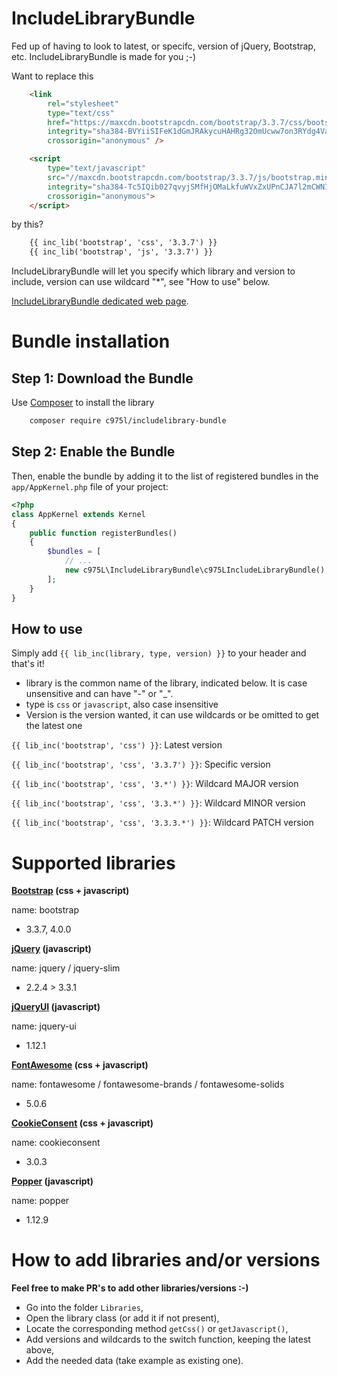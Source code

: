 IncludeLibraryBundle
====================

Fed up of having to look to latest, or specifc, version of jQuery, Bootstrap, etc. IncludeLibraryBundle is made for you ;-)

Want to replace this
```html
    <link
        rel="stylesheet"
        type="text/css"
        href="https://maxcdn.bootstrapcdn.com/bootstrap/3.3.7/css/bootstrap.min.css"
        integrity="sha384-BVYiiSIFeK1dGmJRAkycuHAHRg32OmUcww7on3RYdg4Va+PmSTsz/K68vbdEjh4u"
        crossorigin="anonymous" />

    <script
        type="text/javascript"
        src="//maxcdn.bootstrapcdn.com/bootstrap/3.3.7/js/bootstrap.min.js"
        integrity="sha384-Tc5IQib027qvyjSMfHjOMaLkfuWVxZxUPnCJA7l2mCWNIpG9mGCD8wGNIcPD7Txa"
        crossorigin="anonymous">
    </script>
```

by this?
```html
    {{ inc_lib('bootstrap', 'css', '3.3.7') }}
    {{ inc_lib('bootstrap', 'js', '3.3.7') }}
```

IncludeLibraryBundle will let you specify which library and version to include, version can use wildcard "*", see "How to use" below.

[IncludeLibraryBundle dedicated web page](https://975l.com/en/pages/include-library-bundle).

Bundle installation
===================

Step 1: Download the Bundle
---------------------------
Use [Composer](https://getcomposer.org) to install the library
```bash
    composer require c975l/includelibrary-bundle
```

Step 2: Enable the Bundle
-------------------------
Then, enable the bundle by adding it to the list of registered bundles in the `app/AppKernel.php` file of your project:

```php
<?php
class AppKernel extends Kernel
{
    public function registerBundles()
    {
        $bundles = [
            // ...
            new c975L\IncludeLibraryBundle\c975LIncludeLibraryBundle(),
        ];
    }
}
```

How to use
----------
Simply add `{{ lib_inc(library, type, version) }}` to your header and that's it!
- library is the common name of the library, indicated below. It is case unsensitive and can have "-" or "_".
- type is `css` or `javascript`, also case insensitive
- Version is the version wanted, it can use wildcards or be omitted to get the latest one

`{{ lib_inc('bootstrap', 'css') }}`: Latest version

`{{ lib_inc('bootstrap', 'css', '3.3.7') }}`: Specific version

`{{ lib_inc('bootstrap', 'css', '3.*') }}`: Wildcard MAJOR version

`{{ lib_inc('bootstrap', 'css', '3.3.*') }}`: Wildcard MINOR version

`{{ lib_inc('bootstrap', 'css', '3.3.3.*') }}`: Wildcard PATCH version

Supported libraries
===================

**[Bootstrap](http://getbootstrap.com) (css + javascript)**

name: bootstrap

- 3.3.7, 4.0.0

**[jQuery](https://jquery.com) (javascript)**

name: jquery / jquery-slim

- 2.2.4 > 3.3.1

**[jQueryUI](https://jquery.com/ui) (javascript)**

name: jquery-ui

- 1.12.1

**[FontAwesome](https://fontawesome.com) (css + javascript)**

name: fontawesome / fontawesome-brands / fontawesome-solids

- 5.0.6

**[CookieConsent](https://cookieconsent.insites.com/) (css + javascript)**

name: cookieconsent

- 3.0.3

**[Popper](https://popper.js.org) (javascript)**

name: popper

- 1.12.9

How to add libraries and/or versions
====================================
**Feel free to make PR's to add other libraries/versions :-)**

- Go into the folder `Libraries`,
- Open the library class (or add it if not present),
- Locate the corresponding method `getCss()` or `getJavascript()`,
- Add versions and wildcards to the switch function, keeping the latest above,
- Add the needed data (take example as existing one).
